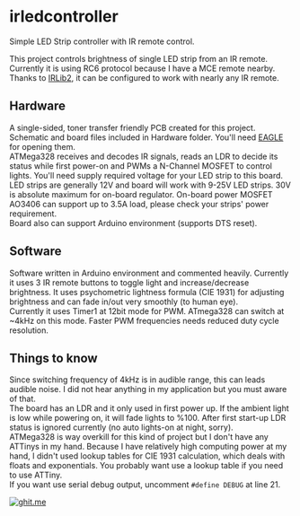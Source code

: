 # irledcontroller
Simple LED Strip controller with IR remote control.

This project controls brightness of single LED strip from an IR remote. Currently it is using RC6 protocol because I have a MCE remote nearby. Thanks to [IRLib2](https://github.com/cyborg5/IRLib2), it can be configured to work with nearly any IR remote. 

Hardware
--------

A single-sided, toner transfer friendly PCB created for this project. Schematic and board files included in Hardware folder. You'll need [EAGLE](http://www.autodesk.com/products/eagle/free-download) for opening them.  
ATMega328 receives and decodes IR signals, reads an LDR to decide its status while first power-on and PWMs a N-Channel MOSFET to control lights. You'll need supply required voltage for your LED strip to this board. LED strips are generally 12V and board will work with 9-25V LED strips. 30V is absolute maximum for on-board regulator. On-board power MOSFET AO3406 can support up to 3.5A load, please check your strips' power requirement.  
Board also can support Arduino environment (supports DTS reset).

Software
--------

Software written in Arduino environment and commented heavily. Currently it uses 3 IR remote buttons to toggle light and increase/decrease brightness. It uses psychometric lightness formula (CIE 1931) for adjusting brightness and can fade in/out very smoothly (to human eye).  
Currently it uses Timer1 at 12bit mode for PWM. ATmega328 can switch at ~4kHz on this mode. Faster PWM frequencies needs reduced duty cycle resolution. 

Things to know
--------------

Since switching frequency of 4kHz is in audible range, this can leads audible noise. I did not hear anything in my application but you must aware of that.  
The board has an LDR and it only used in first power up. If the ambient light is low while powering on, it will fade lights to %100. After first start-up LDR status is ignored currently (no auto lights-on at night, sorry).  
ATMega328 is way overkill for this kind of project but I don't have any ATTinys in my hand. Because I have relatively high computing power at my hand, I didn't used lookup tables for CIE 1931 calculation, which deals with floats and exponentials. You probably want use a lookup table if you need to use ATTiny.  
If you want use serial debug output, uncomment `#define DEBUG` at line 21.
  
[![ghit.me](https://ghit.me/badge.svg?repo=hazarkarabay/irledcontroller)](https://ghit.me/repo/hazarkarabay/irledcontroller)

